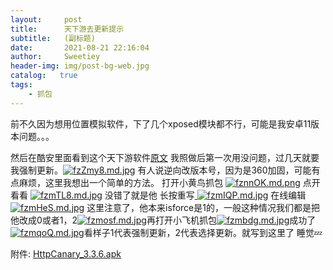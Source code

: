 ```yaml
---
layout:     post
title:      天下游去更新提示
subtitle:   (副标题)
date:       2021-08-21 22:16:04
author:     Sweetiey
header-img: img/post-bg-web.jpg
catalog:   true
tags:
    - 抓包
---
```

前不久因为想用位置模拟软件，下了几个xposed模块都不行，可能是我安卓11版本问题。。。

然后在酷安里面看到这个天下游软件[原文](https://www.coolapk.com/feed/28675627?shareKey=MjgzYWM5YjFiNWI0NjEyMTA5MGQ~&shareUid=12003162&shareFrom=com.coolapk.market_11.2.5)
我照做后第一次用没问题，过几天就要我强制更新。[![fzZmy8.md.jpg](https://z3.ax1x.com/2021/08/21/fzZmy8.md.jpg)](https://imgtu.com/i/fzZmy8)
有人说逆向改版本号，因为是360加固，可能有点麻烦，这里我想出一个简单的方法。
打开小黄鸟抓包
[![fznnOK.md.png](https://z3.ax1x.com/2021/08/21/fznnOK.md.png)](https://imgtu.com/i/fznnOK)
点开看看
[![fzmTL8.md.jpg](https://z3.ax1x.com/2021/08/21/fzmTL8.md.jpg)](https://imgtu.com/i/fzmTL8)
没错了就是他
长按重写[
![fzmIQP.md.jpg](https://z3.ax1x.com/2021/08/21/fzmIQP.md.jpg)](https://imgtu.com/i/fzmIQP)
在线编辑[
![fzmHeS.md.jpg](https://z3.ax1x.com/2021/08/21/fzmHeS.md.jpg)](https://imgtu.com/i/fzmHeS)
这里注意了，他本来isforce是1的，一般这种情况我们都是把他改成0或者1，2[![fzmosf.md.jpg](https://z3.ax1x.com/2021/08/21/fzmosf.md.jpg)](https://imgtu.com/i/fzmosf)再打开小飞机抓包[![fzmbdg.md.jpg](https://z3.ax1x.com/2021/08/21/fzmbdg.md.jpg)](https://imgtu.com/i/fzmbdg)成功了[![fzmqoQ.md.jpg](https://z3.ax1x.com/2021/08/21/fzmqoQ.md.jpg)](https://imgtu.com/i/fzmqoQ)看样子1代表强制更新，2代表选择更新。就写到这里了 睡觉💤

附件:
[HttpCanary_3.3.6.apk](https://tz6.lanzoui.com/iYdqDsytb4b)

